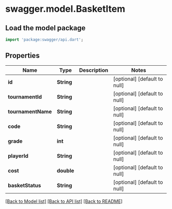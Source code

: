 # swagger.model.BasketItem

## Load the model package
```dart
import 'package:swagger/api.dart';
```

## Properties
Name | Type | Description | Notes
------------ | ------------- | ------------- | -------------
**id** | **String** |  | [optional] [default to null]
**tournamentId** | **String** |  | [optional] [default to null]
**tournamentName** | **String** |  | [optional] [default to null]
**code** | **String** |  | [optional] [default to null]
**grade** | **int** |  | [optional] [default to null]
**playerId** | **String** |  | [optional] [default to null]
**cost** | **double** |  | [optional] [default to null]
**basketStatus** | **String** |  | [optional] [default to null]

[[Back to Model list]](../README.md#documentation-for-models) [[Back to API list]](../README.md#documentation-for-api-endpoints) [[Back to README]](../README.md)


